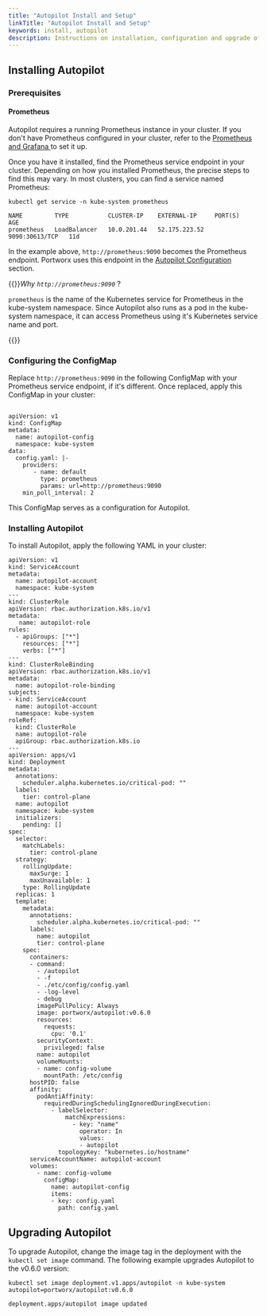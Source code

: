 ```yaml
---
title: "Autopilot Install and Setup"
linkTitle: "Autopilot Install and Setup"
keywords: install, autopilot
description: Instructions on installation, configuration and upgrade of Autopilot
---
```


## Installing Autopilot

### Prerequisites

#### Prometheus

Autopilot requires a running Prometheus instance in your cluster. If you don't have Prometheus configured in your cluster, refer to the [Prometheus and Grafana
](/portworx-install-with-kubernetes/operate-and-maintain-on-kubernetes/monitoring/monitoring-px-prometheusandgrafana.1/) to set it up.

Once you have it installed, find the Prometheus service endpoint in your cluster. Depending on how you installed Prometheus, the precise steps to find this may vary. In most clusters, you can find a service named Prometheus:

```text
kubectl get service -n kube-system prometheus
```
```output
NAME         TYPE           CLUSTER-IP    EXTERNAL-IP     PORT(S)          AGE
prometheus   LoadBalancer   10.0.201.44   52.175.223.52   9090:30613/TCP   11d
```

In the example above, `http://prometheus:9090` becomes the Prometheus endpoint. Portworx uses this endpoint in the [Autopilot Configuration](#autopilot-configuration) section.


{{<info>}}*Why `http://prometheus:9090`* ?

`prometheus` is the name of the Kubernetes service for Prometheus in the kube-system namespace. Since Autopilot also runs as a pod in the kube-system namespace, it can access Prometheus using it's Kubernetes service name and port.

{{</info>}}

### Configuring the ConfigMap

Replace `http://prometheus:9090` in the following ConfigMap with your Prometheus service endpoint, if it's different. Once replaced, apply this ConfigMap in your cluster:

```text

apiVersion: v1
kind: ConfigMap
metadata:
  name: autopilot-config
  namespace: kube-system
data:
  config.yaml: |-
    providers:
       - name: default
         type: prometheus
         params: url=http://prometheus:9090
    min_poll_interval: 2
```

This ConfigMap serves as a configuration for Autopilot.

### Installing Autopilot

To install Autopilot, apply the following YAML in your cluster:

```text
apiVersion: v1
kind: ServiceAccount
metadata:
  name: autopilot-account
  namespace: kube-system
---
kind: ClusterRole
apiVersion: rbac.authorization.k8s.io/v1
metadata:
   name: autopilot-role
rules:
  - apiGroups: ["*"]
    resources: ["*"]
    verbs: ["*"]
---
kind: ClusterRoleBinding
apiVersion: rbac.authorization.k8s.io/v1
metadata:
  name: autopilot-role-binding
subjects:
- kind: ServiceAccount
  name: autopilot-account
  namespace: kube-system
roleRef:
  kind: ClusterRole
  name: autopilot-role
  apiGroup: rbac.authorization.k8s.io
---
apiVersion: apps/v1
kind: Deployment
metadata:
  annotations:
    scheduler.alpha.kubernetes.io/critical-pod: ""
  labels:
    tier: control-plane
  name: autopilot
  namespace: kube-system
  initializers:
    pending: []
spec:
  selector:
    matchLabels:
      tier: control-plane
  strategy:
    rollingUpdate:
      maxSurge: 1
      maxUnavailable: 1
    type: RollingUpdate
  replicas: 1
  template:
    metadata:
      annotations:
        scheduler.alpha.kubernetes.io/critical-pod: ""
      labels:
        name: autopilot
        tier: control-plane
    spec:
      containers:
      - command:
        - /autopilot
        - -f
        - ./etc/config/config.yaml
        - -log-level
        - debug
        imagePullPolicy: Always
        image: portworx/autopilot:v0.6.0
        resources:
          requests:
            cpu: '0.1'
        securityContext:
          privileged: false
        name: autopilot
        volumeMounts:
        - name: config-volume
          mountPath: /etc/config
      hostPID: false
      affinity:
        podAntiAffinity:
          requiredDuringSchedulingIgnoredDuringExecution:
            - labelSelector:
                matchExpressions:
                  - key: "name"
                    operator: In
                    values:
                    - autopilot
              topologyKey: "kubernetes.io/hostname"
      serviceAccountName: autopilot-account
      volumes:
        - name: config-volume
          configMap:
            name: autopilot-config
            items:
            - key: config.yaml
              path: config.yaml
```

## Upgrading Autopilot

To upgrade Autopilot, change the image tag in the deployment with the `kubectl set image` command. The following example upgrades Autopilot to the v0.6.0 version:

```text
kubectl set image deployment.v1.apps/autopilot -n kube-system autopilot=portworx/autopilot:v0.6.0
```
```output
deployment.apps/autopilot image updated
```
